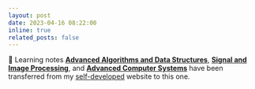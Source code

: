 ```yaml
---
layout: post
date: 2023-04-16 08:22:00
inline: true
related_posts: false
---
```


📔 Learning notes [**Advanced Algorithms and Data Structures**](https://liuying-1.github.io/blog/tag/aads), [**Signal and Image Processing**](https://liuying-1.github.io/blog/tag/sip), and [**Advanced Computer Systems**](https://liuying-1.github.io/blog/tag/acs)  have been transferred from my [self-developed](https://yingliu.bio/) website to this one.